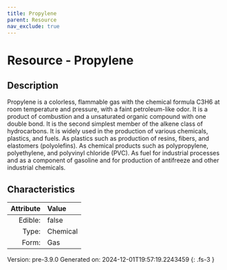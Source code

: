 ```yaml
---
title: Propylene
parent: Resource
nav_exclude: true
---
```

# Resource - Propylene

## Description
&#10;&#9;&#9;Propylene is a colorless, flammable gas with the chemical formula C3H6 &#10;&#9;&#9;at room temperature and pressure, with a faint petroleum-like odor. It is a &#10;&#9;&#9;product of combustion and a unsaturated organic compound with one double bond. &#10;&#9;&#9;It is the second simplest member of the alkene class of hydrocarbons.&#10;&#9;&#9;It is widely used in the production of various chemicals, plastics, and fuels.&#10;&#9;&#9;As plastics such as production of resins, fibers, and elastomers (polyolefins).&#10;&#9;&#9;As chemical products such as polypropylene, polyethylene, and polyvinyl chloride (PVC).&#10;&#9;&#9;As fuel for industrial processes and as a component of gasoline and &#10;&#9;&#9;for production of antifreeze and other industrial chemicals.&#10;&#9;&#9;

## Characteristics

| Attribute      | Value |
|--------:|:------|
|Edible:|false|
|Type:|Chemical|
|Form:|Gas|
 



    

Version: pre-3.9.0 Generated on: 2024-12-01T19:57:19.2243459
{: .fs-3 }
